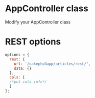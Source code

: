 # AppController class
Modify your AppController class

# REST options
```javascript
options = {
  rest: {
    url: '/cakephp3app/articles/rest/',
    data: {}
  },
  cols: [
  /*put cols info*/
  ]
};
```

